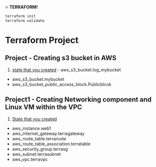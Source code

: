 :fire: **TERRAFORM!**


```zsh
terraform init
terraform validate
```
# Terraform Project
## Project - Creating s3 bucket in AWS

1. [state that you created](/http://askjoechan.com)  - aws_s3_bucket.log_mybucket
- aws_s3_bucket.mybucket
- aws_s3_bucket_public_access_block.Publicblcok


## Project1 - Creating Networking component and Linux VM within the VPC

1. [State that you created](/http://askjoechan.com)   
- aws_instance.web1 
- aws_internet_gateway.terragateway 
- aws_route_table.terraroute 
- aws_route_table_association.terratable 
- aws_security_group.terrasg 
- aws_subnet.terrasubnet 
- aws_vpc.terravpc  
